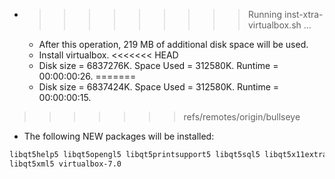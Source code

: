 * >>>>>>>>> Running inst-xtra-virtualbox.sh ...
  * After this operation, 219 MB of additional disk space will be used.
  * Install virtualbox.
<<<<<<< HEAD
  * Disk size = 6837276K. Space Used = 312580K. Runtime = 00:00:00:26.
=======
  * Disk size = 6837424K. Space Used = 312580K. Runtime = 00:00:00:15.
>>>>>>> refs/remotes/origin/bullseye
  * The following NEW packages will be installed:
  ```bash
libqt5help5 libqt5opengl5 libqt5printsupport5 libqt5sql5 libqt5x11extras5*
libqt5xml5 virtualbox-7.0
  ```
